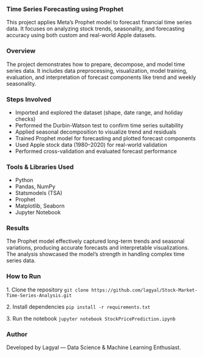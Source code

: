 <h3>Time Series Forecasting using Prophet</h3>
<p>
  This project applies Meta’s Prophet model to forecast financial time series
  data. It focuses on analyzing stock trends, seasonality, and forecasting
  accuracy using both custom and real-world Apple datasets.
</p>
<h3>Overview</h3>
<p>
  The project demonstrates how to prepare, decompose, and model time series
  data. It includes data preprocessing, visualization, model training,
  evaluation, and interpretation of forecast components like trend and weekly
  seasonality.
</p>
<h3>Steps Involved</h3>
<ul>
  <li>
    Imported and explored the dataset (shape, date range, and holiday checks)
  </li>
  <li>Performed the Durbin-Watson test to confirm time series suitability</li>
  <li>Applied seasonal decomposition to visualize trend and residuals</li>
  <li>Trained Prophet model for forecasting and plotted forecast components</li>
  <li>Used Apple stock data (1980–2020) for real-world validation</li>
  <li>Performed cross-validation and evaluated forecast performance</li>
</ul>
<h3>Tools & Libraries Used</h3>
<ul>
  <li>Python</li>
  <li>Pandas, NumPy</li>
  <li>Statsmodels (TSA)</li>
  <li>Prophet</li>
  <li>Matplotlib, Seaborn</li>
  <li>Jupyter Notebook</li>
</ul>
<h3>Results</h3>
<p>
  The Prophet model effectively captured long-term trends and seasonal
  variations, producing accurate forecasts and interpretable visualizations. The
  analysis showcased the model’s strength in handling complex time series data.
</p>
<h3>How to Run</h3>
<p>
  1. Clone the repository
  <code>git clone https://github.com/lagyal/Stock-Market-Time-Series-Analysis.git</code>
</p>
<p>2. Install dependencies <code>pip install -r requirements.txt</code></p>
<p>
  3. Run the notebook <code>jupyter notebook StockPricePrediction.ipynb</code>
</p>
<h3>Author</h3>
<p>Developed by Lagyal — Data Science & Machine Learning Enthusiast.</p>
